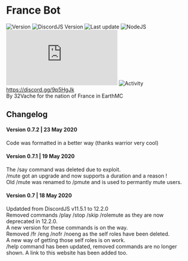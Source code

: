 # France Bot

![Version](https://img.shields.io/badge/version-0.7.2-orange)
![DiscordJS Version](https://img.shields.io/badge/discord.js-12.2.0-green)
![Last update](https://img.shields.io/github/last-commit/32Vache/france-bot)
![NodeJS](https://img.shields.io/badge/node--js-12.x-yellow)
![Code size](https://img.shields.io/github/size/32Vache/france-bot/index.js?label=code%20size)
![Activity](https://img.shields.io/github/commit-activity/m/32Vache/France-bot)
<br>
https://discord.gg/9p5HgJk
\
By 32Vache for the nation of France in EarthMC

## Changelog
#### Version 0.7.2 | 23 May 2020
Code was formatted in a better way (thanks warrior very cool)
#### Version 0.7.1 | 19 May 2020
The /say command was deleted due to exploit.\
/mute got an upgrade and now supports a duration and a reason !\
Old /mute was renamed to /pmute and is used to permantly mute users.
#### Version 0.7 | 18 May 2020
Updatded from DiscordJS v11.5.1 to 12.2.0\
Removed commands /play /stop /skip /rolemute as they are now deprecated in 12.2.0.\
A new version for these commands is on the way.\
Removed /fr /eng /nofr /noeng as the self roles have been deleted.\
A new way of getting those self roles is on work.\
/help command has been updated, removed commands are no longer shown. A link to this website has been added too.
